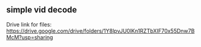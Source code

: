 ## simple vid decode

Drive link for files:
https://drive.google.com/drive/folders/1Y8lpvJU0lKn1RZTbXIF70x55Dnw7BMcM?usp=sharing


